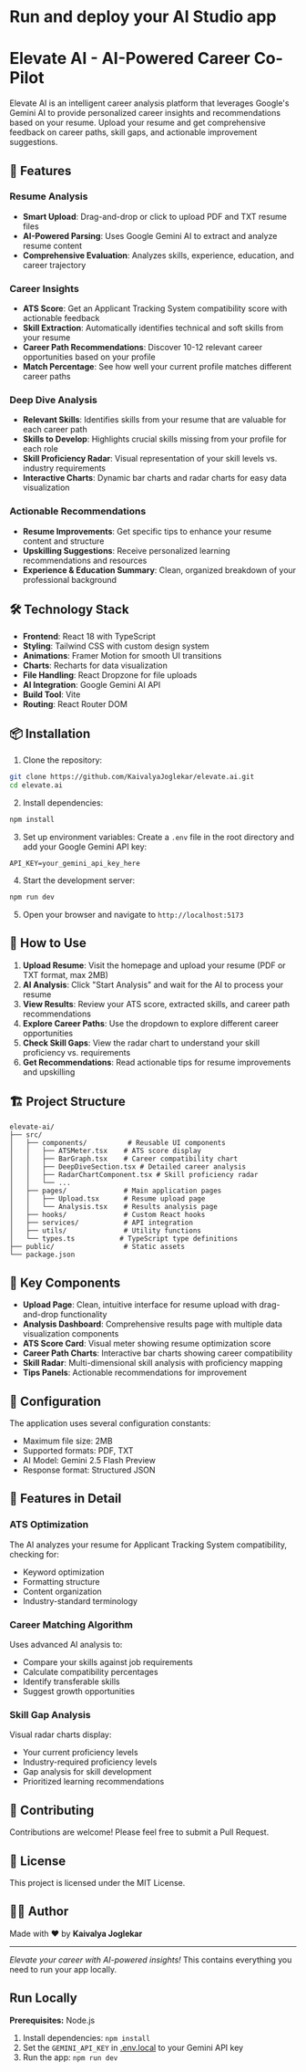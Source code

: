 # Run and deploy your AI Studio app
# Elevate AI - AI-Powered Career Co-Pilot

Elevate AI is an intelligent career analysis platform that leverages Google's Gemini AI to provide personalized career insights and recommendations based on your resume. Upload your resume and get comprehensive feedback on career paths, skill gaps, and actionable improvement suggestions.

## 🚀 Features

### Resume Analysis
- **Smart Upload**: Drag-and-drop or click to upload PDF and TXT resume files
- **AI-Powered Parsing**: Uses Google Gemini AI to extract and analyze resume content
- **Comprehensive Evaluation**: Analyzes skills, experience, education, and career trajectory

### Career Insights
- **ATS Score**: Get an Applicant Tracking System compatibility score with actionable feedback
- **Skill Extraction**: Automatically identifies technical and soft skills from your resume
- **Career Path Recommendations**: Discover 10-12 relevant career opportunities based on your profile
- **Match Percentage**: See how well your current profile matches different career paths

### Deep Dive Analysis
- **Relevant Skills**: Identifies skills from your resume that are valuable for each career path
- **Skills to Develop**: Highlights crucial skills missing from your profile for each role
- **Skill Proficiency Radar**: Visual representation of your skill levels vs. industry requirements
- **Interactive Charts**: Dynamic bar charts and radar charts for easy data visualization

### Actionable Recommendations
- **Resume Improvements**: Get specific tips to enhance your resume content and structure
- **Upskilling Suggestions**: Receive personalized learning recommendations and resources
- **Experience & Education Summary**: Clean, organized breakdown of your professional background

## 🛠️ Technology Stack

- **Frontend**: React 18 with TypeScript
- **Styling**: Tailwind CSS with custom design system
- **Animations**: Framer Motion for smooth UI transitions
- **Charts**: Recharts for data visualization
- **File Handling**: React Dropzone for file uploads
- **AI Integration**: Google Gemini AI API
- **Build Tool**: Vite
- **Routing**: React Router DOM

## 📦 Installation

1. Clone the repository:
```bash
git clone https://github.com/KaivalyaJoglekar/elevate.ai.git
cd elevate.ai
```

2. Install dependencies:
```bash
npm install
```

3. Set up environment variables:
Create a `.env` file in the root directory and add your Google Gemini API key:
```env
API_KEY=your_gemini_api_key_here
```

4. Start the development server:
```bash
npm run dev
```

5. Open your browser and navigate to `http://localhost:5173`

## 🎯 How to Use

1. **Upload Resume**: Visit the homepage and upload your resume (PDF or TXT format, max 2MB)
2. **AI Analysis**: Click "Start Analysis" and wait for the AI to process your resume
3. **View Results**: Review your ATS score, extracted skills, and career path recommendations
4. **Explore Career Paths**: Use the dropdown to explore different career opportunities
5. **Check Skill Gaps**: View the radar chart to understand your skill proficiency vs. requirements
6. **Get Recommendations**: Read actionable tips for resume improvements and upskilling

## 🏗️ Project Structure

```
elevate-ai/
├── src/
│   ├── components/          # Reusable UI components
│   │   ├── ATSMeter.tsx    # ATS score display
│   │   ├── BarGraph.tsx    # Career compatibility chart
│   │   ├── DeepDiveSection.tsx # Detailed career analysis
│   │   ├── RadarChartComponent.tsx # Skill proficiency radar
│   │   └── ...
│   ├── pages/              # Main application pages
│   │   ├── Upload.tsx      # Resume upload page
│   │   └── Analysis.tsx    # Results analysis page
│   ├── hooks/              # Custom React hooks
│   ├── services/           # API integration
│   ├── utils/              # Utility functions
│   └── types.ts           # TypeScript type definitions
├── public/                 # Static assets
└── package.json
```

## 🎨 Key Components

- **Upload Page**: Clean, intuitive interface for resume upload with drag-and-drop functionality
- **Analysis Dashboard**: Comprehensive results page with multiple data visualization components
- **ATS Score Card**: Visual meter showing resume optimization score
- **Career Path Charts**: Interactive bar charts showing career compatibility
- **Skill Radar**: Multi-dimensional skill analysis with proficiency mapping
- **Tips Panels**: Actionable recommendations for improvement

## 🔧 Configuration

The application uses several configuration constants:
- Maximum file size: 2MB
- Supported formats: PDF, TXT
- AI Model: Gemini 2.5 Flash Preview
- Response format: Structured JSON

## 🌟 Features in Detail

### ATS Optimization
The AI analyzes your resume for Applicant Tracking System compatibility, checking for:
- Keyword optimization
- Formatting structure
- Content organization
- Industry-standard terminology

### Career Matching Algorithm
Uses advanced AI analysis to:
- Compare your skills against job requirements
- Calculate compatibility percentages
- Identify transferable skills
- Suggest growth opportunities

### Skill Gap Analysis
Visual radar charts display:
- Your current proficiency levels
- Industry-required proficiency levels
- Gap analysis for skill development
- Prioritized learning recommendations

## 🤝 Contributing

Contributions are welcome! Please feel free to submit a Pull Request.

## 📄 License

This project is licensed under the MIT License.

## 👨‍💻 Author

Made with ❤️ by **Kaivalya Joglekar**

---

*Elevate your career with AI-powered insights!*
This contains everything you need to run your app locally.

## Run Locally

**Prerequisites:**  Node.js


1. Install dependencies:
   `npm install`
2. Set the `GEMINI_API_KEY` in [.env.local](.env.local) to your Gemini API key
3. Run the app:
   `npm run dev`

